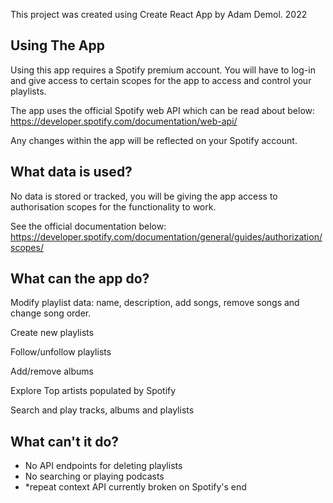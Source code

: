 This project was created using Create React App by Adam Demol. 2022

## Using The App

Using this app requires a Spotify premium account. You will have to log-in and give access to certain scopes for the app to access and control your playlists.

The app uses the official Spotify web API which can be read about below:
https://developer.spotify.com/documentation/web-api/

Any changes within the app will be reflected on your Spotify account.

## What data is used?

No data is stored or tracked, you will be giving the app access to authorisation scopes for the functionality to work.

See the official documentation below: 
https://developer.spotify.com/documentation/general/guides/authorization/scopes/

## What can the app do?

Modify playlist data: name, description, add songs, remove songs and change song order.

Create new playlists

Follow/unfollow playlists

Add/remove albums

Explore Top artists populated by Spotify

Search and play tracks, albums and playlists

## What can't it do?

- No API endpoints for deleting playlists
- No searching or playing podcasts
- *repeat context API currently broken on Spotify's end
